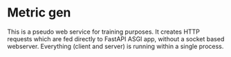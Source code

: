 # Metric gen

This is a pseudo web service for training purposes. It creates HTTP requests which are fed directly to FastAPI ASGI app, without a socket based webserver. Everything (client and server) is running within a single process.